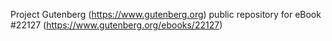 Project Gutenberg (https://www.gutenberg.org) public repository for eBook #22127 (https://www.gutenberg.org/ebooks/22127)

